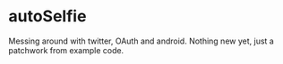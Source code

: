 autoSelfie
==========
Messing around with twitter, OAuth and android. Nothing new yet, just a patchwork from example code.
